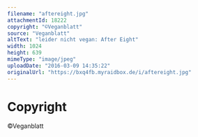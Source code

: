 ```yaml
---
filename: "aftereight.jpg"
attachmentId: 18222
copyright: "©Veganblatt"
source: "Veganblatt"
altText: "leider nicht vegan: After Eight"
width: 1024
height: 639
mimeType: "image/jpeg"
uploadDate: "2016-03-09 14:35:22"
originalUrl: "https://bxq4fb.myraidbox.de/i/aftereight.jpg"
---
```


# Copyright

©Veganblatt

